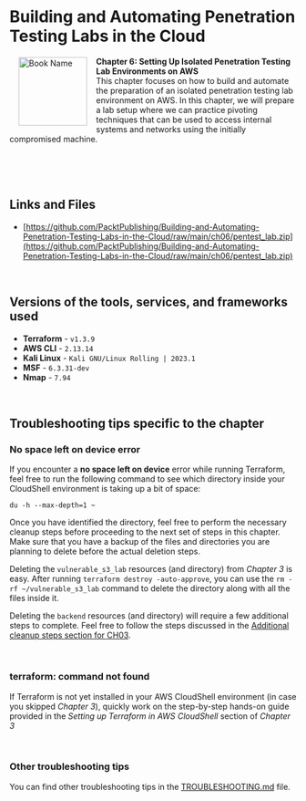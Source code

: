 # Building and Automating Penetration Testing Labs in the Cloud

<a href="https://www.packtpub.com/product/building-and-automating-penetration-testing-labs-in-the-cloud/9781837632398"><img src="https://content.packt.com/B19755/cover_image_small.jpg" alt="Book Name" height="120px" align="left" style="margin: 0px 15px; border-color: white; border-style: solid; border-width: 1px;"></a>

**Chapter 6: Setting Up Isolated Penetration Testing Lab Environments on AWS** <br />
This chapter focuses on how to build and automate the preparation of an isolated penetration testing lab environment on AWS. In this chapter, we will prepare a lab setup where we can practice pivoting techniques that can be used to access internal systems and networks using the initially compromised machine.

<br />
<br />
<br />

## Links and Files

- [https://github.com/PacktPublishing/Building-and-Automating-Penetration-Testing-Labs-in-the-Cloud/raw/main/ch06/pentest_lab.zip](https://github.com/PacktPublishing/Building-and-Automating-Penetration-Testing-Labs-in-the-Cloud/raw/main/ch06/pentest_lab.zip)

<br />

## Versions of the tools, services, and frameworks used 

- **Terraform** - `v1.3.9`
- **AWS CLI** - `2.13.14`
- **Kali Linux** - `Kali GNU/Linux Rolling | 2023.1`
- **MSF** - `6.3.31-dev`
- **Nmap** - `7.94`

<br />


## Troubleshooting tips specific to the chapter

### No space left on device error

If you encounter a **no space left on device** error while running Terraform, feel free to run the following command to see which directory inside your CloudShell environment is taking up a bit of space:

```
du -h --max-depth=1 ~
```

Once you have identified the directory, feel free to perform the necessary cleanup steps before proceeding to the next set of steps in this chapter. Make sure that you have a backup of the files and directories you are planning to delete before the actual deletion steps.

Deleting the `vulnerable_s3_lab` resources (and directory) from *Chapter 3* is easy. After running `terraform destroy -auto-approve`, you can use the `rm -rf ~/vulnerable_s3_lab` command to delete the directory along with all the files inside it.

Deleting the `backend` resources (and directory) will require a few additional steps to complete. Feel free to follow the steps discussed in the [Additional cleanup steps section for CH03](../ch03/README.md#additional-cleanup-steps).

<br />

### terraform: command not found

If Terraform is not yet installed in your AWS CloudShell environment (in case you skipped *Chapter 3*), quickly work on the step-by-step hands-on guide provided in the *Setting up Terraform in AWS CloudShell* section of *Chapter 3*

<br />

### Other troubleshooting tips

You can find other troubleshooting tips in the [TROUBLESHOOTING.md](../TROUBLESHOOTING.md) file.